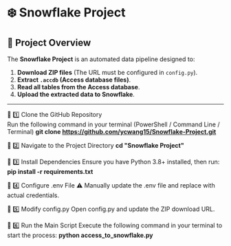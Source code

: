 # ❄️ Snowflake Project

## 📌 Project Overview
The **Snowflake Project** is an automated data pipeline designed to:

1. **Download ZIP files** (The URL must be configured in `config.py`).
2. **Extract `.accdb` (Access database files)**.
3. **Read all tables from the Access database**.
4. **Upload the extracted data to Snowflake**.

---


📌 1️⃣ Clone the GitHub Repository  
Run the following command in your terminal (PowerShell / Command Line / Terminal)
**git clone https://github.com/ycwang15/Snowflake-Project.git**

📌 2️⃣ Navigate to the Project Directory
**cd "Snowflake Project"**

📌 3️⃣ Install Dependencies
Ensure you have Python 3.8+ installed, then run:
**pip install -r requirements.txt**

📌 4️⃣ Configure .env File
⚠ Manually update the .env file and replace with actual credentials.

📌 5️⃣ Modify config.py
Open config.py and update the ZIP download URL.

📌 6️⃣ Run the Main Script
Execute the following command in your terminal to start the process:
**python access_to_snowflake.py**

